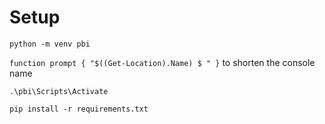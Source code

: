 # Setup

`python -m venv pbi`

`function prompt { "$((Get-Location).Name) $ " }` to shorten the console name

`.\pbi\Scripts\Activate`

`pip install -r requirements.txt`